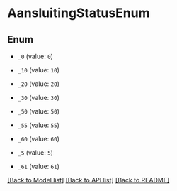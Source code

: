 # AansluitingStatusEnum

## Enum


* `_0` (value: `0`)

* `_10` (value: `10`)

* `_20` (value: `20`)

* `_30` (value: `30`)

* `_50` (value: `50`)

* `_55` (value: `55`)

* `_60` (value: `60`)

* `_5` (value: `5`)

* `_61` (value: `61`)


[[Back to Model list]](../README.md#documentation-for-models) [[Back to API list]](../README.md#documentation-for-api-endpoints) [[Back to README]](../README.md)


